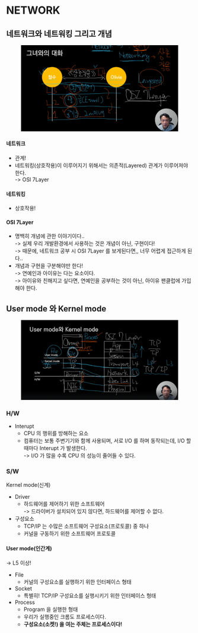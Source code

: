 # NETWORK

## 네트워크와 네트워킹 그리고 개념

<figure><img src="../.gitbook/assets/image (2).png" alt=""><figcaption></figcaption></figure>

#### 네트워크

* 관계!
* 네트워킹(상호작용)이 이루어지기 위해서는 의존적(Layered) 관계가 이루어져야 한다. \
  \-> OSI 7Layer&#x20;

#### 네트워킹

* 상호작용!&#x20;

#### OSI 7Layer&#x20;

* 명백히 개념에 관한 이야기이다.. \
  \-> 실제 우리 개발환경에서 사용하는 것은 개념이 아닌, 구현이다!\
  \-> 때문에, 네트워크 공부 시 OSI 7Layer 를 보게된다면,, 너무 어렵게 접근하게 된다..&#x20;
* 개념과 구현을 구분해야만 한다!\
  \-> 연예인과 아이유는 다는 요소이다.\
  \-> 아이유와 친해지고 싶다면, 연예인을  공부하는  것이 아닌, 아이유 팬클럽에 가입해야 한다.&#x20;

## User mode 와 Kernel mode

<figure><img src="../.gitbook/assets/image (6).png" alt=""><figcaption></figcaption></figure>

### H/W

* Interupt&#x20;
  * CPU 의 행위를 방해하는 요소
  * 컴퓨터는 보통 주변기기와 함께 사용되며, 서로 I/O 를 하며 동작되는데, I/O 할 때마다 Interupt 가 발생한다. \
    \-> I/O 가 많을 수록 CPU 의 성능이 줄어들 수 있다.&#x20;

### S/W

Kernel mode(신계)

* Driver
  * 하드웨어를 제어하기 위한 소프트웨어\
    \-> 드라이버가 설치되어 있지 않다면, 하드웨어를 제어할 수 없다.
* 구성요소
  * TCP/IP 는  수많은 소프트웨어 구성요소(프로토콜) 중 하나
  * 커널을 구동하기 위한 소프트웨어 프로토콜

#### User mode(인간계)

\-> L5 이상!

* File
  * 커널의 구성요소를 실행하기 위한 인터페이스 형태
* Socket&#x20;
  * 특별히! TCP/IP 구성요소를 실행시키기 위한 인터페이스 형태&#x20;
* Process
  * Program 을 실행한 형태
  * 우리가 실행중인 크롬도 프로세스이다.&#x20;
  * **구성요소(소켓!) 을 여는 주체는 프로세스이다!**
